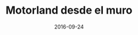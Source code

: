 ---
layout: post
categories: day-by-day
date: 2016-09-24
title: Motorland desde el muro
image: /images/blog/thumbnails/2016-09-24-motorland-desde-el-muro.jpg
fullimage: /images/blog/2016-09-24-motorland-desde-el-muro.jpg
---